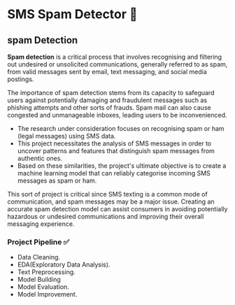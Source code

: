 # SMS Spam Detector 🙂<br>
## spam Detection<br>
**Spam detection** is a critical process that involves recognising and filtering out undesired or unsolicited communications, generally referred to as spam, from valid messages sent by email, text messaging, and social media postings.<br>

The importance of spam detection stems from its capacity to safeguard users against potentially damaging and fraudulent messages such as phishing attempts and other sorts of frauds. Spam mail can also cause congested and unmanageable inboxes, leading users to be inconvenienced.

+ The research under consideration focuses on recognising spam or ham (legal messages) using SMS data. <br>
+ This project necessitates the analysis of SMS messages in order to uncover patterns and features that distinguish spam messages from authentic ones. <br>
+ Based on these similarities, the project's ultimate objective is to create a machine learning model that can reliably categorise incoming SMS messages as spam or ham.<br>

This sort of project is critical since SMS texting is a common mode of communication, and spam messages may be a major issue. Creating an accurate spam detection model can assist consumers in avoiding potentially hazardous or undesired communications and improving their overall messaging experience.<br>

### Project Pipeline ✅<br>
+ Data Cleaning.<br>
+ EDA(Exploratory Data Analysis).<br>
+ Text Preprocessing.<br>
+ Model Building<br>
+ Model Evaluation.<br>
+ Model Improvement.<br>
